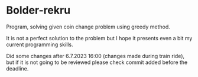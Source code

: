 # Bolder-rekru
Program, solving given coin change problem using greedy method. 

It is not a perfect solution to the problem but I hope it presents even a bit my current programming skills.

Did some changes after 6.7.2023 16:00 (changes made during train ride), but if it is not going to be reviewed please check commit added before the deadline.



